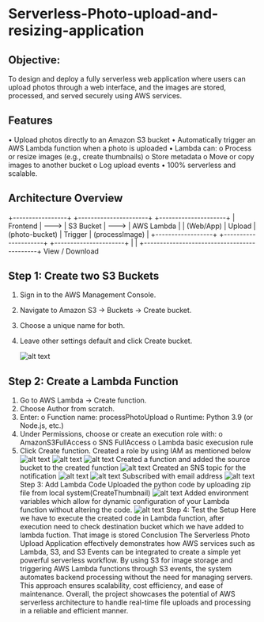 # Serverless-Photo-upload-and-resizing-application
## Objective: 
To design and deploy a fully serverless web application where users can upload photos through a web interface, and the images are stored, processed, and served securely using AWS services.

## Features
•	Upload photos directly to an Amazon S3 bucket
•	Automatically trigger an AWS Lambda function when a photo is uploaded
•	Lambda can:
o	Process or resize images (e.g., create thumbnails)
o	Store metadata
o	Move or copy images to another bucket
o	Log upload events
•	100% serverless and scalable.

## Architecture Overview
+-----------------+                 +----------------------+                +---------------------+
|   Frontend    |      --->     |   S3 Bucket         |    --->      | AWS Lambda    |
|  (Web/App)  |  Upload  | (photo-bucket) | Trigger  | (processImage) |
+------------------+                 +---------------------+               +----------------------+
        |                                                           |
        +--------------------------------------------+
                 View / Download

## Step 1: Create two S3 Buckets
1.	Sign in to the AWS Management Console.
2.	Navigate to Amazon S3 → Buckets → Create bucket.
3.	Choose a unique name for both.
4.	Leave other settings default and click Create bucket.

       ![alt text](image.png)

## Step 2: Create a Lambda Function
1.	Go to AWS Lambda → Create function.
2.	Choose Author from scratch.
3.	Enter:
o	Function name: processPhotoUpload
o	Runtime: Python 3.9 (or Node.js, etc.)
4.	Under Permissions, choose or create an execution role with:
o	AmazonS3FullAccess
o	SNS FullAccess
o	Lambda basic execusion rule
5.	Click Create function.
Created a role by using IAM as mentioned below
![alt text](image-1.png)
![alt text](image-2.png)
![alt text](image-3.png)
Created a function and added the source bucket to the created function
![alt text](image-4.png)
Created an SNS topic for the notification 
![alt text](image-5.png)
![alt text](image-6.png)
Subscribed with email address
![alt text](image-7.png)
Step 3: Add Lambda Code
Uploaded the python code by uploading zip file from local system(CreateThumbnail)
![alt text](image-8.png)
Added environment variables which allow for dynamic configuration of your Lambda function without altering the code.
![alt text](image-9.png)
Step 4: Test the Setup
Here we have to execute the created code in Lambda function, after execution need to check destination bucket which we have added to lambda fuction. That image is stored 
Conclusion
The Serverless Photo Upload Application effectively demonstrates how AWS services such as Lambda, S3, and S3 Events can be integrated to create a simple yet powerful serverless workflow. By using S3 for image storage and triggering AWS Lambda functions through S3 events, the system automates backend processing without the need for managing servers. This approach ensures scalability, cost efficiency, and ease of maintenance. Overall, the project showcases the potential of AWS serverless architecture to handle real-time file uploads and processing in a reliable and efficient manner.
